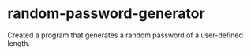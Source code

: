 # random-password-generator

Created a program that generates a random password of a user-defined length.
